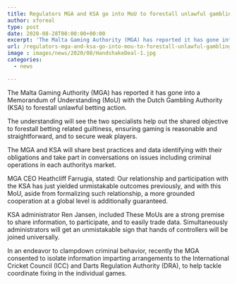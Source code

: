 ```yaml
---
title: Regulators MGA and KSA go into MoU to forestall unlawful gambling
author: xforeal 
type: post
date: 2020-08-28T00:00:00+00:00
excerpt: 'The Malta Gaming Authority (MGA) has reported it has gone into a Memorandum of Understanding (MoU) with the Dutch Gambling Authority (KSA) to forestall unlawful betting activity '
url: /regulators-mga-and-ksa-go-into-mou-to-forestall-unlawful-gambling/
image : images/news/2020/08/HandshakeDeal-1.jpg
categories:
  - news

---
```

The Malta Gaming Authority (MGA) has reported it has gone into a Memorandum of Understanding (MoU) with the Dutch Gambling Authority (KSA) to forestall unlawful betting action. 

The understanding will see the two specialists help out the shared objective to forestall betting related guiltiness, ensuring gaming is reasonable and straightforward, and to secure weak players. 

The MGA and KSA will share best practices and data identifying with their obligations and take part in conversations on issues including criminal operations in each authoritys market. 

MGA CEO Heathcliff Farrugia, stated: Our relationship and participation with the KSA has just yielded unmistakable outcomes previously, and with this MoU, aside from formalizing such relationship, a more grounded cooperation at a global level is additionally guaranteed. 

KSA administrator Ren Jansen, included These MoUs are a strong premise to share information, to participate, and to easily trade data. Simultaneously administrators will get an unmistakable sign that hands of controllers will be joined universally. 

In an endeavor to clampdown criminal behavior, recently the MGA consented to isolate information imparting arrangements to the International Cricket Council (ICC) and Darts Regulation Authority (DRA), to help tackle coordinate fixing in the individual games.